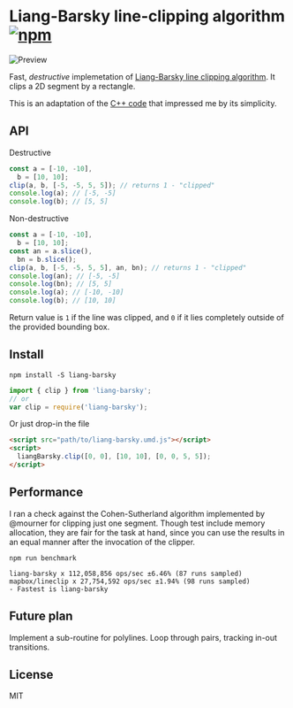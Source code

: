 # Liang-Barsky line-clipping algorithm [![npm](https://badge.fury.io/js/liang-barsky.svg)](https://www.npmjs.com/package/liang-barsky)

![Preview](https://w8r.github.io/liang-barsky/thumbnail.png)

Fast, _destructive_ implemetation of [Liang-Barsky line clipping algorithm](https://en.wikipedia.org/wiki/Liang%E2%80%93Barsky_algorithm). It clips a 2D segment by a rectangle.

This is an adaptation of the [C++ code](http://hinjang.com/articles/04.html#eight)
that impressed me by its simplicity.

## API

Destructive

```js
const a = [-10, -10],
  b = [10, 10];
clip(a, b, [-5, -5, 5, 5]); // returns 1 - "clipped"
console.log(a); // [-5, -5]
console.log(b); // [5, 5]
```

Non-destructive

```js
const a = [-10, -10],
  b = [10, 10];
const an = a.slice(),
  bn = b.slice();
clip(a, b, [-5, -5, 5, 5], an, bn); // returns 1 - "clipped"
console.log(an); // [-5, -5]
console.log(bn); // [5, 5]
console.log(a); // [-10, -10]
console.log(b); // [10, 10]
```

Return value is `1` if the line was clipped, and `0` if it lies completely
outside of the provided bounding box.

## Install

```
npm install -S liang-barsky
```

```js
import { clip } from 'liang-barsky';
// or
var clip = require('liang-barsky');
```

Or just drop-in the file

```html
<script src="path/to/liang-barsky.umd.js"></script>
<script>
  liangBarsky.clip([0, 0], [10, 10], [0, 0, 5, 5]);
</script>
```

## Performance

I ran a check against the Cohen-Sutherland algorithm implemented by @mourner
for clipping just one segment. Though test include memory allocation, they are
fair for the task at hand, since you can use the results in an equal manner after
the invocation of the clipper.

```
npm run benchmark
```

```
liang-barsky x 112,058,856 ops/sec ±6.46% (87 runs sampled)
mapbox/lineclip x 27,754,592 ops/sec ±1.94% (98 runs sampled)
- Fastest is liang-barsky
```

## Future plan

Implement a sub-routine for polylines. Loop through pairs, tracking in-out
transitions.

## License

MIT
